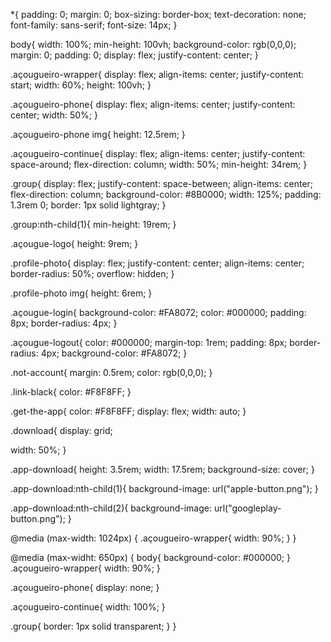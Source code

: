 

*{
  padding: 0;
  margin: 0;
  box-sizing: border-box;
  text-decoration: none;
  font-family: sans-serif;
  font-size: 14px;
}

body{
  width: 100%;
  min-height: 100vh;
  background-color: rgb(0,0,0);
  margin: 0;
  padding: 0;
  display: flex;
  justify-content: center;
}

.açougueiro-wrapper{
  display: flex;
  align-items: center;
  justify-content: start;
  width: 60%;
  height: 100vh;
}

.açougueiro-phone{
  display: flex;
  align-items: center;
  justify-content: center;
  width: 50%;
}

.açougueiro-phone img{
  height: 12.5rem;
}

.açougueiro-continue{
  display: flex;
  align-items: center;
  justify-content: space-around;
  flex-direction: column;
  width: 50%;
  min-height: 34rem;
}

.group{
  display: flex;
  justify-content: space-between;
  align-items: center;
  flex-direction: column;
  background-color: #8B0000;
  width: 125%;
  padding: 1.3rem 0;
  border: 1px solid lightgray;
}

.group:nth-child(1){
  min-height: 19rem;
}

.açougue-logo{
  height: 9rem;
}

.profile-photo{
  display: flex;
  justify-content: center;
  align-items: center;
  border-radius: 50%;
  overflow: hidden;
}

.profile-photo img{
  height: 6rem;
}

.açougue-login{
  background-color: #FA8072;
  color: #000000;
  padding: 8px;
  border-radius: 4px;
}

.açougue-logout{
  color: #000000;
  margin-top: 1rem;
  padding: 8px;
  border-radius: 4px;
  background-color: #FA8072;
}

.not-account{
  margin: 0.5rem;
  color: rgb(0,0,0);
}

.link-black{
  color: #F8F8FF;
}

.get-the-app{
  color: #F8F8FF;
  display: flex;
  width: auto;
}

.download{
  display: grid;

  width: 50%;
}

.app-download{
  height: 3.5rem;
  width: 17.5rem;
  background-size: cover;
}

.app-download:nth-child(1){
  background-image: url("apple-button.png");
}

.app-download:nth-child(2){
  background-image: url("googleplay-button.png");
}


@media (max-width: 1024px) {
  .açougueiro-wrapper{
    width: 90%;
  }
}

@media (max-widht: 650px) {
  body{
    background-color: #000000;
  }
  .açougueiro-wrapper{
    width: 90%;
  }

  .açougueiro-phone{
    display: none;
  }

  .açougueiro-continue{
    width: 100%;
  }

  .group{
    border: 1px solid transparent;
  }
}